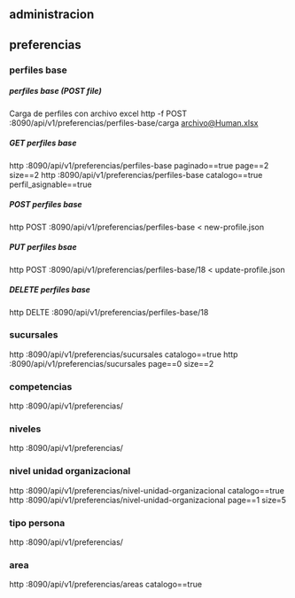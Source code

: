 ## administracion

## preferencias

### perfiles base
##### perfiles base (POST file)
Carga de perfiles con archivo excel
http -f POST :8090/api/v1/preferencias/perfiles-base/carga archivo@Human.xlsx

##### GET perfiles base
http :8090/api/v1/preferencias/perfiles-base paginado==true page==2 size==2
http :8090/api/v1/preferencias/perfiles-base catalogo==true perfil_asignable==true

##### POST perfiles base
http POST :8090/api/v1/preferencias/perfiles-base < new-profile.json

##### PUT perfiles bsae
http POST :8090/api/v1/preferencias/perfiles-base/18 < update-profile.json

##### DELETE perfiles base
http DELTE :8090/api/v1/preferencias/perfiles-base/18

### sucursales
http :8090/api/v1/preferencias/sucursales catalogo==true
http :8090/api/v1/preferencias/sucursales page==0 size==2

### competencias
http :8090/api/v1/preferencias/

### niveles
http :8090/api/v1/preferencias/

### nivel unidad organizacional
http :8090/api/v1/preferencias/nivel-unidad-organizacional catalogo==true
http :8090/api/v1/preferencias/nivel-unidad-organizacional page==1 size=5

### tipo persona
http :8090/api/v1/preferencias/

### area
http :8090/api/v1/preferencias/areas catalogo==true
